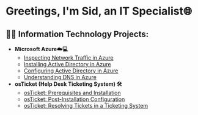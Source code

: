 <h1>Greetings, I'm Sid, an IT Specialist🌐</a></h1>

<h2>👨‍💻 Information Technology Projects:</h2>

- <b>Microsoft Azure☁️💻</b>
  - [Inspecting Network Traffic in Azure](https://github.com/Sidbud/azure-network-protocols)
  - [Installing Active Directory in Azure](https://github.com/Sidbud/AD-install)
  - [Configuring Active Directory in Azure](https://github.com/Sidbud/AD-configuration)
  - [Understanding DNS in Azure](https://github.com/Sidbud/DNS-intuition-building)
- <b>osTicket (Help Desk Ticketing System) 🛠️</b>
  - [osTicket: Prerequisites and Installation](https://github.com/Sidbud/osticket-prereqs)
  - [osTicket: Post-Installation Configuration](https://github.com/Sidbud/post-install-config)
  - [osTicket: Resolving Tickets in a Ticketing System](https://github.com/Sidbud/ticket-lifecycle)

